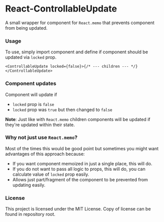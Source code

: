 # React-ControllableUpdate

A small wrapper for component for `React.memo` that prevents component from being updated.

### Usage

To use, simply import component and define if component should be updated via `locked` prop.

```tsx
<ControllableUpdate locked={false}>{/* --- children --- */}</ControllableUpdate>
```

### Component updates

Component will update if

- `locked` prop is `false`
- `locked` prop was `true` but then changed to `false`

**Note**: Just like with `React.memo` children components will be updated if they're updated within their state.

### Why not just use `React.memo`?

Most of the times this would be good point but sometimes you might want advantages of this approach because:

- If you want component memoized in just a single place, this will do.
- If you do not want to pass all logic to props, this will do, you can calculate value of `locked` prop easily.
- Allows just part/fragment of the component to be prevented from updating easily.

### License

This project is licensed under the MIT License. Copy of license can be found in repository root.
